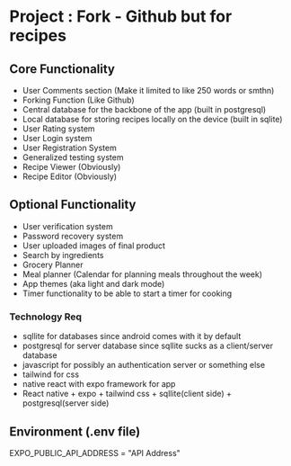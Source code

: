 
# Project : Fork - Github but for recipes

## Core Functionality
- User Comments section (Make it limited to like 250 words or smthn)
- Forking Function (Like Github)
- Central database for the backbone of the app (built in postgresql)
- Local database for storing recipes locally on the device (built in sqlite)
- User Rating system
- User Login system
- User Registration System
- Generalized testing system
- Recipe Viewer (Obviously)
- Recipe Editor (Obviously)
## Optional Functionality
- User verification system
- Password recovery system
- User uploaded images of final product
- Search by ingredients
- Grocery Planner
- Meal planner (Calendar for planning meals throughout the week)
- App themes (aka light and dark mode)
- Timer functionality to be able to start a timer for cooking
### Technology Req
- sqllite for databases since android comes with it by default
- postgresql for server database since sqllite sucks as a client/server database
- javascript for possibly an authentication server or something else
- tailwind for css
- native react with expo framework for app
- React native + expo + tailwind css + sqllite(client side) + postgresql(server side)

## Environment (.env file)
EXPO_PUBLIC_API_ADDRESS = "API Address"